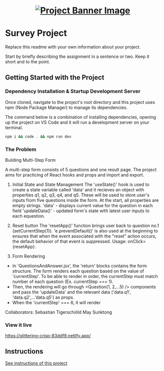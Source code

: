 <h1 align="center">
  <a href="">
    <img src="/src/assets/survey.svg" alt="Project Banner Image">
  </a>
</h1>

# Survey Project

Replace this readme with your own information about your project.

Start by briefly describing the assignment in a sentence or two. Keep it short and to the point.

## Getting Started with the Project

### Dependency Installation & Startup Development Server

Once cloned, navigate to the project's root directory and this project uses npm (Node Package Manager) to manage its dependencies.

The command below is a combination of installing dependencies, opening up the project on VS Code and it will run a development server on your terminal.

```bash
npm i && code . && npm run dev
```

### The Problem

Building Multi-Step Form

A multi-step form consists of 5 questions and one result page. The project aims for practicing of React hooks and props and import and export.

1. Initial State and State Management
The 'useState()' hook is used to create a state variable called 'data' and it recieves an object with properties q1, q2, q3, q4, and q5. These will be used to store user's inputs from five questions inside the form. At the start, all properties are empty strings.
'data' - displays current value for the question in each field
'updateData()' - updated form's state with latest user inputs to each equestion.

2. Reset button
The 'resetApp()' function brings user back to question no.1 (setCurrentStep(1)). 'e.preventDefault()' is also used at the beginning to ensures that when the event associated with the "reset" action occurs, the default behavior of that event is suppressed. Usage: onClick={resetApp}.

3. Form Rendering
- In 'QuestionsAndAnswer.jsx', the 'return' blocks contains the form structure. The form renders each question based on the value of 'currentStep'. To be able to render in order, the currentStep must match number of each question (Ex. currentStep === 1).
- Then, the rendering will go through <Question(1, 2,...5) /> components and pass the 'updateData' and the relevant data ('data.q1', 'data.q2',...'data.q5') as props.
- When the 'currentStep' === 6, it will render <Results />

Collaborators: Sebastian Tigerschiöld
May Sunktong
 
### View it live

https://glittering-crisp-83ddf9.netlify.app/

## Instructions

<a href="instructions.md">
   See instructions of this project
  </a>
